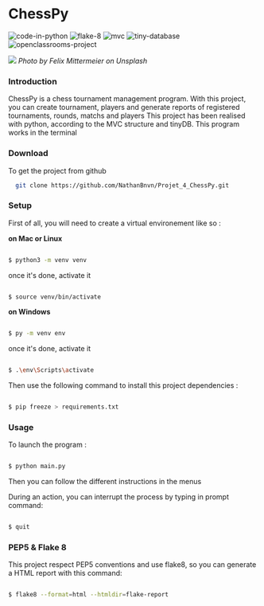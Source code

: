 # ChessPy
![code-in-python](https://img.shields.io/badge/Made%20with-Python-blue?style=for-the-badge&logo=python) ![flake-8](https://img.shields.io/badge/Styled%20with-Flake8-blueviolet?style=for-the-badge) ![mvc](https://img.shields.io/badge/MVC-Conception-black?style=for-the-badge) ![tiny-database](https://img.shields.io/badge/storing%20with-tinyDB-informational?style=for-the-badge)
![openclassrooms-project](https://user-images.githubusercontent.com/45998296/166692502-a22abdc0-e774-4ec6-8d7c-f86cb6e55825.svg)

![](https://images.unsplash.com/photo-1528819622765-d6bcf132f793?ixlib=rb-4.0.3&ixid=MnwxMjA3fDB8MHxwaG90by1wYWdlfHx8fGVufDB8fHx8&auto=format&fit=crop&w=2070&q=80)
_Photo by Felix Mittermeier on Unsplash_

### Introduction
ChessPy is a chess tournament management program. 
With this project, you can create tournament, 
players and generate reports of registered tournaments, rounds, matchs and players
This project has been realised with python, according to the MVC structure and tinyDB. 
This program works in the terminal


### Download

To get the project from github
```bash
  git clone https://github.com/NathanBnvn/Projet_4_ChessPy.git

```


### Setup

First of all, you will need to create 
a virtual environement like so :

**on Mac or Linux**

```sh

$ python3 -m venv venv

```

once it's done, activate it

```sh

$ source venv/bin/activate

```

**on Windows**

```sh

$ py -m venv env

```

once it's done, activate it

```sh

$ .\env\Scripts\activate

```

Then use the following command to install 
this project dependencies :

```sh

$ pip freeze > requirements.txt

```


### Usage

To launch the program :

```sh

$ python main.py

```

Then you can follow the different 
instructions in the menus

During an action, you can interrupt 
the process by typing in prompt command: 

```sh

$ quit

```


### PEP5 & Flake 8

This project respect PEP5 conventions and use flake8, 
so you can generate a HTML report with this command:

```sh

$ flake8 --format=html --htmldir=flake-report

```